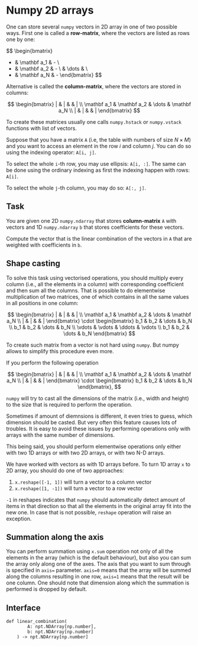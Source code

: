 # Numpy 2D arrays

One can store several `numpy` vectors in 2D array in one
of two possible ways. First one is called a **row-matrix**,
where the vectors are listed as rows one by one:

$$
\begin{bmatrix}
- & \mathbf a_1 & - \\
- & \mathbf a_2 & - \\
  & \dots       &   \\
- & \mathbf a_N & - 
\end{bmatrix}
$$

Alternative is called the **column-matrix**, where the
vectors are stored in columns:


$$
\begin{bmatrix}
| & | & & | \\
\mathbf a_1 & \mathbf a_2 & \dots & \mathbf a_N \\
| & | & & |
\end{bmatrix}
$$

To create these matrices usually one calls 
`numpy.hstack`
or `numpy.vstack` functions with list of vectors.

Suppose that you have a matrix `A` (i.e, the table with 
numbers of size $N \times M$) and you want to access an 
element in the row $i$ and column $j$. You can do so
using the indexing operator: `A[i, j]`.

To select the whole `i`-th row, you may use ellipsis: 
`A[i, :]`. The same can be done using the ordinary
indexing as first the indexing happen with rows: `A[i]`.

To select the whole `j`-th column, you may do so:
`A[:, j]`.

## Task

You are given one 2D `numpy.ndarray` that stores 
**column-matrix** `A` with vectors and 1D `numpy.ndarray`
`b` that stores coefficients for these vectors.

Compute the vector that is the linear combination of
the vectors in `A` that are weighted with coefficients
in `b`.

## Shape casting

To solve this task using vectorised operations, you
should multiply every column (i.e., all the elements
in a column) with corresponding 
coefficient and then sum all the columns. 
That is possible to do elementwise 
multiplication of two matrices, one of which contains
in all the same values in all positions in one column:

$$
\begin{bmatrix}
| & | & & | \\
\mathbf a_1 & \mathbf a_2 & \dots & \mathbf a_N \\
| & | & & |
\end{bmatrix} \cdot
\begin{bmatrix}
b_1 & b_2 & \dots & b_N \\
b_1 & b_2 & \dots & b_N \\
\vdots & \vdots & \ddots & \vdots \\
b_1 & b_2 & \dots & b_N
\end{bmatrix}
$$

To create such matrix from a vector is not hard using 
`numpy`. But numpy allows to simplify this procedure
even more. 

If you perform the following operation

$$
\begin{bmatrix}
| & | & & | \\
\mathbf a_1 & \mathbf a_2 & \dots & \mathbf a_N \\
| & | & & |
\end{bmatrix} \cdot
\begin{bmatrix}
b_1 & b_2 & \dots & b_N 
\end{bmatrix},
$$

`numpy` will try to cast all the dimensions of the
matrix (i.e., width and height) to the size
that is required to perform the operation.

Sometimes if amount of diemnsions is different,
it even tries to guess, which dimension should be
casted. But very often this feature causes
lots of troubles. It is easy to avoid these issues by
performing operations only with arrays with the same
number of dimensions.

This being said, you should perform elementwise 
operations only either with two 1D arrays or with
two 2D arrays, or with two N-D arrays.

We have worked with vectors as with 1D arrays before.
To turn 1D array `x` to 2D array, you should do one
of two approaches:

1) `x.reshape([-1, 1])` will turn a vector to a column
vector
2) `x.reshape([1, -1])` will turn a vector to a row 
vector

`-1` in reshapes indicates that `numpy` should 
automatically detect amount of items in that direction
so that all the elements in the original array fit into
the new one. In case that is not possible, `reshape`
operation will raise an exception.

## Summation along the axis

You can perform summation using `x.sum` operation
not only of all the elements in the array (which is
the default behaviour), but also you can sum the array
only along one of the axes. The axis that you want to
sum through is specified in `axis=` parameter. `axis=0`
means that the array will be summed along the columns
resulting in one row, `axis=1` means that the result will
be one column. One should note that dimension
along which the summation is performed is dropped 
by default.

## Interface

```
def linear_combination(
        A: npt.NDArray[np.number], 
        b: npt.NDArray[np.number]
    ) -> npt.NDArray[np.number]
```